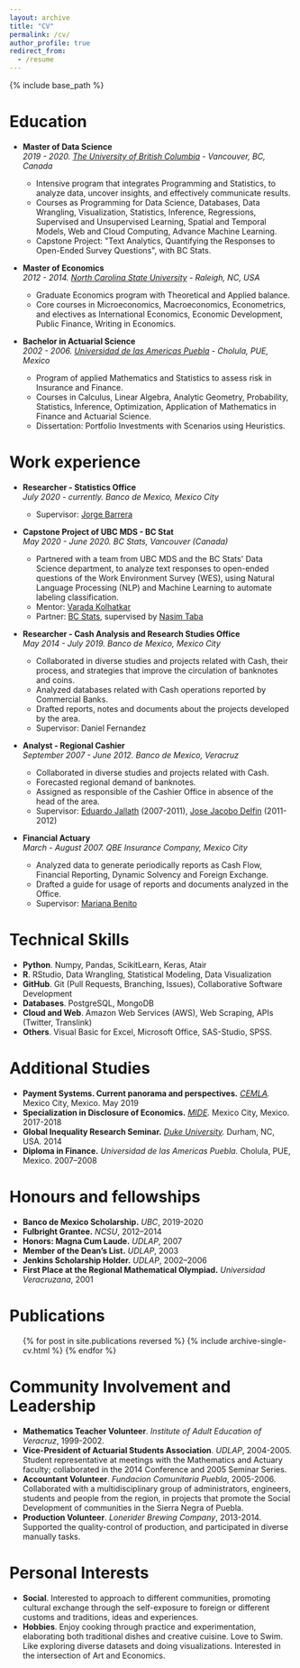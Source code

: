 ```yaml
---
layout: archive
title: "CV"
permalink: /cv/
author_profile: true
redirect_from:
  - /resume
---
```


{% include base_path %}

Education
=======
* **Master of Data Science**  
  *2019 - 2020. [The University of British Columbia](https://www.ubc.ca) - Vancouver, BC, Canada*  
  * Intensive program that integrates Programming and Statistics, to analyze data, uncover insights, and  effectively communicate results.
  * Courses as Programming for Data Science, Databases, Data Wrangling, Visualization, Statistics, Inference, Regressions, Supervised and Unsupervised Learning, Spatial and Temporal Models, Web and Cloud Computing, Advance Machine Learning.
  * Capstone Project: "Text Analytics, Quantifying the Responses to Open-Ended Survey Questions", with BC Stats.

* **Master of Economics**  
  *2012 - 2014. [North Carolina State University](https://www.ncsu.edu) - Raleigh, NC, USA*  
  * Graduate Economics program with Theoretical and Applied balance.
  * Core courses in Microeconomics, Macroeconomics, Econometrics, and electives as International Economics, Economic Development, Public Finance, Writing in Economics.

* **Bachelor in Actuarial Science**  
  *2002 - 2006. [Universidad de las Americas Puebla](https://www.udlap.mx/web/en/) - Cholula, PUE, Mexico*  
  * Program of applied Mathematics and Statistics to assess risk in Insurance and Finance.
  * Courses in Calculus, Linear Algebra, Analytic Geometry, Probability, Statistics, Inference, Optimization, Application of Mathematics in Finance and Actuarial Science.
  * Dissertation: Portfolio Investments with Scenarios using Heuristics.

Work experience
=======
* **Researcher - Statistics Office**  
  *July 2020 - currently. Banco de Mexico, Mexico City*  
  * Supervisor: [Jorge Barrera](https://www.linkedin.com/in/jorge-barrera-ceballos-b4973738/)

* **Capstone Project of UBC MDS - BC Stat**  
  *May 2020 - June 2020. BC Stats, Vancouver (Canada)*  
  * Partnered with a team from UBC MDS and the BC Stats' Data Science department, to analyze text responses to open-ended questions of the Work Environment Survey (WES), using Natural Language Processing (NLP) and Machine Learning to automate labeling classification.
  * Mentor: [Varada Kolhatkar](https://www.linkedin.com/in/varada-kolhatkar-b2b4809/)
  * Partner: [BC Stats](https://www2.gov.bc.ca/gov/content/data/about-data-management/bc-stats), supervised by [Nasim Taba](https://www.linkedin.com/in/nasimt/)

* **Researcher - Cash Analysis and Research Studies Office**   
  *May 2014 - July 2019. Banco de Mexico, Mexico City*  
  * Collaborated in diverse studies and projects related with Cash, their process, and strategies that improve the circulation of banknotes and coins.
  * Analyzed databases related with Cash operations reported by Commercial Banks.
  * Drafted reports, notes and documents about the projects developed by the area.
  * Supervisor: Daniel Fernandez

* **Analyst - Regional Cashier**  
  *September 2007 - June 2012. Banco de Mexico, Veracruz*  
  * Collaborated in diverse studies and projects related with Cash.
  * Forecasted regional demand of banknotes.
  * Assigned as responsible of the Cashier Office in absence of the head of the area.
  * Supervisor: [Eduardo Jallath](https://www.linkedin.com/in/ejallath/) (2007-2011), [Jose Jacobo Delfin](https://www.banxico.org.mx/apps/deptel/arbol/curricula/deptel/declaracion-curricular213.html) (2011-2012)

* **Financial Actuary**  
  *March - August 2007. QBE Insurance Company, Mexico City*
  * Analyzed data to generate periodically reports as Cash Flow, Financial Reporting, Dynamic Solvency and Foreign Exchange.
  * Drafted a guide for usage of reports and documents analyzed in the Office.
  * Supervisor: [Mariana Benito](https://www.linkedin.com/in/mariana-benito-24187090/)

Technical Skills
=======
* **Python**. Numpy, Pandas, ScikitLearn, Keras, Atair
* **R**. RStudio, Data Wrangling, Statistical Modeling, Data Visualization
* **GitHub**. Git (Pull Requests, Branching, Issues), Collaborative Software Development
* **Databases**. PostgreSQL, MongoDB
* **Cloud and Web**. Amazon Web Services (AWS), Web Scraping, APIs (Twitter, Translink)
* **Others**. Visual Basic for Excel, Microsoft Office, SAS-Studio, SPSS.

Additional Studies
=======
* **Payment Systems. Current panorama and perspectives.** *[CEMLA](https://www.cemla.org/english.html).* Mexico City, Mexico. May 2019
* **Specialization in Disclosure of Economics.** *[MIDE](https://www.mide.org.mx).* Mexico City, Mexico. 2017-2018
* **Global Inequality Research Seminar.** *[Duke University](https://duke.edu).* Durham, NC, USA. 2014
* **Diploma in Finance.** *Universidad de las Americas Puebla.* Cholula, PUE, Mexico. 2007–2008

Honours and fellowships 
=======
* **Banco de Mexico Scholarship.** *UBC*, 2019-2020
* **Fulbright Grantee.** *NCSU*, 2012–2014
* **Honors: Magna Cum Laude.** *UDLAP*, 2007
* **Member of the Dean’s List.** *UDLAP*, 2003
* **Jenkins Scholarship Holder.** *UDLAP*, 2002–2006
* **First Place at the Regional Mathematical Olympiad.** *Universidad Veracruzana*, 2001

Publications
=======
  <ul>{% for post in site.publications reversed %}
    {% include archive-single-cv.html %}
  {% endfor %}</ul>
  
Community Involvement and Leadership
=======
* **Mathematics Teacher Volunteer**. *Institute of Adult Education of Veracruz*, 1999-2002.
* **Vice-President of Actuarial Students Association**. *UDLAP*, 2004-2005. Student representative at meetings with the Mathematics and Actuary faculty; collaborated in the 2014 Conference and 2005 Seminar Series.
* **Accountant Volunteer**. *Fundacion Comunitaria Puebla*, 2005-2006. Collaborated with a multidisciplinary group of administrators, engineers, students and people from the region, in projects that promote the Social Development of communities in the Sierra Negra of Puebla.
* **Production Volunteer**. *Lonerider Brewing Company*, 2013-2014. Supported the quality-control of production, and participated in diverse manually tasks.

Personal Interests
=======
* **Social**. Interested to approach to different communities, promoting cultural exchange through the self-exposure to foreign or different customs and traditions, ideas and experiences.
* **Hobbies**. Enjoy cooking through practice and experimentation, elaborating both traditional dishes and creative cuisine. Love to Swim. Like exploring diverse datasets and doing visualizations. Interested in the intersection of Art and Economics.
